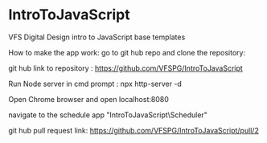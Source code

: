# IntroToJavaScript
VFS Digital Design intro to JavaScript base templates

How to make the app work:
go to git hub repo and clone the repository:

git hub link to repository : https://github.com/VFSPG/IntroToJavaScript

Run Node server in cmd prompt : npx http-server -d

Open Chrome browser and open localhost:8080

navigate to the schedule app "IntroToJavaScript\Scheduler" 

git hub pull request link: https://github.com/VFSPG/IntroToJavaScript/pull/2